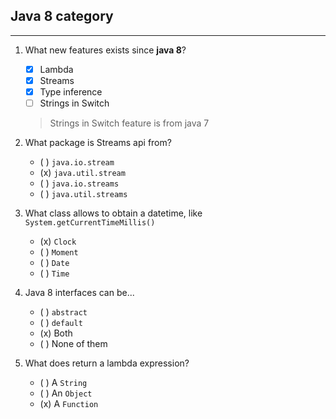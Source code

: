 ## Java 8 category

---
1. What new features exists since **java 8**?
	- [x] Lambda
	- [x] Streams
	- [x] Type inference
	- [ ] Strings in Switch

	> Strings in Switch feature is from java 7

2. What package is Streams api from?
	- ( ) `java.io.stream`
	- (x) `java.util.stream`
	- ( ) `java.io.streams`
	- ( ) `java.util.streams`

3. What class allows to obtain a datetime, like `System.getCurrentTimeMillis()`
	- (x) `Clock`
	- ( ) `Moment`
	- ( ) `Date`
	- ( ) `Time`
	
4. Java 8 interfaces can be...
	- ( ) `abstract`
	- ( ) `default`
	- (x) Both
	- ( ) None of them
	
5. What does return a lambda expression?
	- ( ) A `String`
	- ( ) An `Object`
	- (x) A `Function`